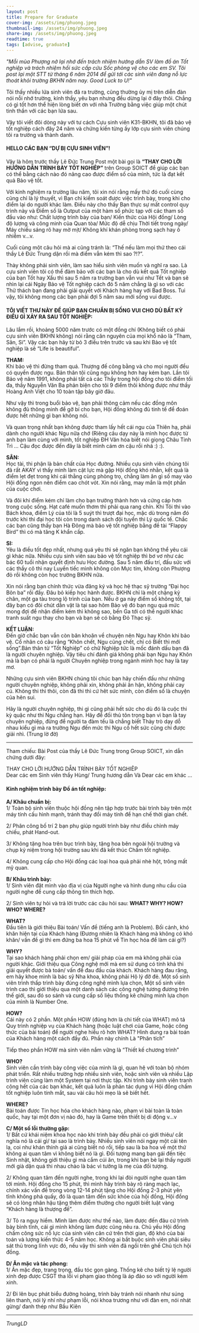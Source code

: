 ```yaml
---
layout: post
title: Prepare for Graduate
cover-img: /assets/img/phuong.jpeg
thumbnail-img: /assets/img/phuong.jpeg
share-img: /assets/img/phuong.jpeg
readtime: true
tags: [advise, graduate]
---
```


_"Mỗi mùa Phượng nở lại nhớ đến trách nhiệm hướng dẫn SV làm đồ án Tốt nghiệp và trách nhiệm hồi sức cấp cứu Sốc phòng vệ cho các em SV. Tôi post lại một STT từ tháng 6 năm 2014 để gửi tới các sinh viên đang nỗ lực thoát khỏi trường BKHN năm nay. Good Luck to U!"_


Tôi thấy nhiều lứa sinh viên đã ra trường, cũng thường ủy mị trên diễn đàn nói nỗi nhớ trường, kính thầy, yêu bạn nhưng đều dừng lại ở đây thôi. Chẳng có gì tốt hơn thể hiện lòng biết ơn với nhà Trường bằng việc giúp một chút tinh thần với các bạn lứa sau.

Vậy tôi viết đôi dòng này với tư cách Cựu sinh viên K31-BKHN, tôi đã bảo vệ tốt nghiệp cách đây 24 năm và chứng kiến từng ấy lớp cựu sinh viên chúng tôi ra trường và thành danh.



#### HELLO CÁC BẠN “DỰ BỊ CỰU SINH VIÊN”!

Vậy là hôm trước thầy Lê Đức Trung Post một bài gọi là **“THAY CHO LỜI HƯỚNG DẪN TRÌNH BÀY TỐT NGHIÊP”** trên Group SOICT để giúp các bạn có thể bằng cách nào đó nâng cao được điểm số của mình, tức là đạt kết quả Bảo vệ tốt.

Với kinh nghiệm ra trường lâu năm, tôi xin nói rằng mấy thứ đó cuối cùng cũng chỉ là lý thuyết, vì Bạn chỉ kiểm soát được việc trình bày, trong khi cho điểm lại do người khác làm. Điều này cho thấy Bạn thực sự mất control quy trình này và Điểm số là Output của một hàm số phức tạp với các tham số đầu vào như: Chất lượng trình bày của bạn/ Kiến thức của Hội đồng/ Lòng độ lượng và công minh của Quan tòa/ Mức độ dễ chịu Thời tiết trong ngày/ Máy chiếu sáng rõ hay mờ mịt/ Không khí khán phòng trong sạch hay ô nhiễm v…v.

Cuối cùng một câu hỏi mà ai cũng tránh là: “Thế nếu làm mọi thứ theo cái thầy Lê Đức Trung dặn rồi mà điểm vẫn kém thì sao ?!?”.

Thày không phải sinh viên, làm sao hiểu sinh viên muốn và nghĩ ra sao. Là cựu sinh viên tôi có thể đảm bảo với các bạn là cho dù kết quả Tốt nghiệp của bạn Tốt hay Xấu thì sau 5 năm ra trường bạn vẫn vui như Tết và bạn sẽ nhìn lại cái Ngày Bảo vệ Tốt nghiệp cách đó 5 năm chẳng là gì so với các Thử thách bạn đang phải giải quyết với Khách hàng hay với Bad Boss.
Tui vậy, tôi không mong các bạn phải đợi 5 năm sau mới sống vui được.


#### TÔI VIẾT THƯ NÀY ĐỂ GIÚP BẠN CHUẨN BỊ SỐNG VUI CHO DÙ BẤT KỲ ĐIỀU GÌ XẢY RA SAU TỐT NGHIỆP:

Lâu lắm rồi, khoảng 5000 năm trước có một đồng chí (Không biết có phải cựu sinh viên BKHN không) nói rằng căn nguyên của mọi khổ não là “Tham, Sân, Si”. Vậy các bạn hãy từ bỏ 3 điều trên trước và sau khi Bảo vệ tốt nghiệp là sẽ “Life is beautiful”.

**THAM:**  
Khi bảo vệ thì đừng tham quá. Thượng đế công bằng và cho mọi người đều có quyền được ngu. Bản thân tôi cũng ngu không hơn hay kém bạn. Lần tôi Bảo vệ năm 1991, không phải tất cả các Thầy trong hội đồng cho tôi điểm tối đa, thầy Nguyễn Văn Ba phản biện cho tôi 9 điểm thôi không được như thầy Hoàng Anh Việt cho 10 toàn tập bây giờ đâu.

Như vậy thì trong buổi bảo vệ, bạn phải thông cảm nếu các đồng môn không đủ thông minh để gỡ bí cho bạn, Hội đồng không đủ tinh tế để đoán được hết những gì bạn không nói.

Và quan trọng nhất bạn không được tham lấy hết cái ngu của Thiên hạ, phải dành cho người khác Ngu nữa chớ (Riêng câu dạy này là mình học được từ anh bạn làm cùng với mình, tốt nghiệp ĐH Văn hóa biết nói giọng Châu Tinh Trì … Cậu đọc được đến đây là biết mình cám ơn cậu rồi nhá :) :).


**SÂN:**  
Học tài, thi phận là bản chất của Học đường. Nhiều cựu sinh viên chúng tôi đã rất AKAY vì thấy mình làm cật lực mà gặp Hội đồng khó nhằn, kết quả là điểm lẹt đẹt trong khi cái thằng cùng phòng trọ, chẳng làm ăn gì số may vào Hội đồng ngon nên điểm cao chót vót. Xin nói rằng, may mắn là một phần của cuộc chơi.

Và đôi khi điểm kém chỉ làm cho bạn trưởng thành hơn và cứng cáp hơn trong cuộc sống. Hạt café muốn thơm thì phải qua rang chín. Khi Tôi thi vào Bách khoa, điểm Lý của tôi là 5 suýt thì trượt đại học, mặc dù trong năm đó trước khi thi đại học tôi còn trong danh sách đội tuyển thi Lý quốc tế. Chắc các bạn cũng thấy bạn Hà Đông mà bảo vệ tốt nghiệp bằng đề tài “Flappy Bird” thì có mà tăng K khẩn cấp.

**SI:**  
Yêu là điều tốt đẹp nhất, nhưng quá yêu thì sẽ ngăn bạn không thể yêu cái gì khác nữa. Nhiều cựu sinh viên sau bảo vệ tốt nghiệp thì bơ vơ như các bác 60 tuổi nhận quyết định hưu Học đường. Sau 5 năm đấu trí, đấu sức với các thầy cô thì nay Luyến tiếc mình không còn Mực tím, không còn Phượng đỏ rồi không còn học trường BKHN nữa.

Xin nói rằng bạn chính thức vừa đăng ký và học hệ thạc sỹ trường “Đại học Bôn ba” rồi đấy. Đâu bỏ kiếp học hành được. BKHN chỉ là một chặng kỷ chân, một ga tàu trong lộ trình của bạn. Nếu ở ga này điểm số không tốt, tại đây bạn có đôi chút dằn vặt là tại sao hôm Bảo vệ đó bạn ngu quá mức mong đợi để nhận điểm kém thì không sao, bến Ga tới có thể người khác tranh suất ngu thay cho bạn và bạn sẽ có bằng Đỏ Thạc sỹ.

**KẾT LUẬN:**  
Đến giờ chắc bạn vẫn còn băn khoăn về chuyện nên Ngu hay Khôn khi bảo vệ. Cổ nhân có câu rằng “Khôn chết, Ngu cũng chết, chỉ có Biết thì mới sống”.Bản thân từ “Tốt Nghiệp” có chữ Nghiệp tức là mốc đánh dấu bạn đã là người chuyên nghiệp. Vậy tiêu chí đánh giá không phải bạn Ngu hay Khôn mà là bạn có phải là người Chuyên nghiệp trong ngành mình học hay là tay mơ.

Những cựu sinh viên BKHN chúng tôi chúc bạn hãy chiến đấu như những người chuyên nghiệp, không phải xin, không phải ân hận, không phải cay cú. Không thi thì thôi, còn đã thi thì cứ hêt sức mình, còn điểm số là chuyện của hên sui.

Hãy là người chuyên nghiệp, thi gì cũng phải hết sức cho dù đó là cuộc thi kỳ quặc như thi Ngu chẳng hạn. Hãy để đối thủ tôn trọng bạn vì bạn là tay chuyên nghiệp, đừng để người ta đàm tếu là chẳng biết Thày trò dạy dỗ nhau kiểu gì mà ra trường Ngu đến mức thi Ngu cố hết sức cũng chỉ được giải nhì.
(Trung lờ đờ)


***
Tham chiếu: Bài Post của thầy Lê Đức Trung trong Group SOICT, xin dẫn chứng dưới đây:

THAY CHO LỜI HƯỚNG DẪN TRÌNH BÀY TỐT NGHIÊP  
Dear các em Sinh viên thầy Hùng/ Trung hương dẫn
Và Dear các em khác …


#### Kinh nghiệm trình bày Đồ án tốt nghiệp:

**A/ Khâu chuẩn bị:**  
1/ Toàn bộ sinh viên thuộc hội đồng nên tập hợp trước bài trình bày trên một máy tính cấu hình mạnh, tránh thay đổi máy tính để hạn chế thời gian chết.

2/ Phân công bố trí 2 bạn phụ giúp người trình bày như điều chỉnh máy chiếu, phát Hand-out.

3/ Không tặng hoa trên bục trình bày, tặng hoa bên ngoài hội trường và chụp kỷ niệm trong hội trường sau khi đã kết thúc Chấm tốt nghiệp.

4/ Không cung cấp cho Hội đồng các loại hoa quả phải nhè hột, trông mất mỹ quan.


**B/ Khâu trình bày:**  
1/ Sinh viên đặt mình vào địa vị của Người nghe và hình dung nhu cầu của người nghe để cung cấp thông tin thích hợp.

2/ Sinh viên tự hỏi và trả lời trước các câu hỏi sau: **WHAT? WHY? HOW? WHO? WHERE?**

**WHAT?**  
Đầu tiên là giới thiệu Bài toán/ Vấn đề (tiếng anh là Problem). Bối cảnh, khó khăn hiện tại của Khách hàng (Đương nhiên là Khách hàng mà không có khó khăn/ vấn đề gì thì em đứng ba hoa 15 phút về Tin học hóa để làm cái gì?)

**WHY?**  
Tại sao khách hàng phải chọn em/ giải pháp của em mà không phải của người khác. Giới thiệu qua Công nghệ mới mà em sử dụng có tính khả thi giải quyết được bà toán/ vấn đề đau đầu của khách. Khách hàng đau răng, em hãy khoe mình là bác sỹ Nha khoa, không phải Hộ lý đỡ đẻ. Một số sinh viên trình thấp trình bày đúng công nghệ mình lựa chọn, Một số sinh viên trình cao thì giới thiệu qua một danh sách các công nghệ tương đương trên thế giới, sau đó so sánh và cung cấp số liệu thống kê chứng minh lựa chọn của mình là Number One.

**HOW?**  
Cái này có 2 phần. Một phần HOW (đúng hơn là chi tiết của WHAT) mô tả Quy trình nghiệp vụ của Khách hàng (hoặc luật chơi của Game, hoặc công thức của bài toán) để người nghe hiểu rõ hơn WHAT? Hình dung ra bài toán của Khách hàng một cách đầy đủ. Phần này chính Là "Phân tích”

Tiếp theo phần HOW mà sinh viên nắm vững là “Thiết kế chương trình”

**WHO?**  
Sinh viên cần trình bày công việc của mình là gì, quan hệ với toàn bộ nhóm phát triển. Rất nhiều trường hợp nhiều sinh viên, hoặc sinh viên và nhiều Lập trình viên cùng làm một System tại nơi thực tập. Khi trình bày sinh viên tranh công hết của các bạn khác, kết quả luôn là phản tác dụng vì Hội đồng chấm tốt nghiệp luôn tinh mắt, sau vài câu hỏi mẹo là sẽ biết hết.

**WHERE?**  
Bài toán được Tin học hóa cho khách hàng nào, phạm vi bài toàn là toàn quốc, hay tại một đơn vị nào đó, hay là Game trên thiết bị di động v…v


**C/ Một số lỗi thường gặp:**  
1/ Bất cứ khái niệm khoa học nào khi trình bày đều phải có giới thiêu/ cắt nghĩa nó là cái gì/ tại sao là trình bày. Nhiều sinh viên nói ngay một cái tên lạ, coi như khán thính giả ai cũng biết nó rồi, tiếp sau là ba hoa về một thứ không ai quan tâm vì không biết nó là gì. Đối tượng mang bạn gái đến tiệc Sinh nhật, không giới thiệu gì mà cắm cúi ăn, trong khi bạn bè lại thấy người mới già dặn quá thi nhau chào là bác vì tưởng là mẹ của đối tượng.

2/ Không quan tâm đến người nghe, trong khi lại đòi người nghe quan tâm tới mình. Hội đồng cho 15 phút, thì mình hãy trình bày rõ ràng mạch lạc, chính xác vấn đề trong vòng 12-14 phút tặng cho Hội đồng 2-3 phút yên tĩnh không phá quấy, đó là quan tâm đến sức khỏe của hội đồng, Hội đồng sẽ có lòng nhân hậu tặng thêm điểm thưởng cho người biết luật vàng “Khách hàng là thượng đế”.

3/ Tỏ ra nguy hiểm. Mình làm được như thế nào, làm được đến đâu cứ trình bày bình tĩnh, cái gì mình không làm được cũng nêu ra. Chủ yếu Hội đồng chấm công sức nỗ lực của sinh viên căn cứ trên thời gian, độ khó của bài toán và lượng kiến thức 4-5 năm học. Không ai bắt buộc sinh viên phải siêu sát thủ trong lĩnh vực đó, nếu vậy thì sinh viên đã ngồi trên ghế Chủ tịch hội đồng.

**D/ Ăn mặc và tác phong:**  
1/ Ăn mặc đẹp, trang trọng, đầu tóc gọn gàng. Thống kê cho biết tỷ lệ người xinh đẹp được CSGT tha lỗi vi phạm giao thông là áp đảo so với người kém xinh.

2/ Đi lên bục phát biểu đường hoàng, trình bày tránh nói nhanh như súng liên thanh, nói lý nhí như phạm lỗi, nói khoa trương như với đàn em, nói nhát gừng/ đanh thép như Bầu Kiên


****
_TrungLD_